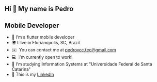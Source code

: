Hi 👋 My name is Pedro
---------

Mobile Developer
---------


* 📱  I'm a flutter mobile developer
* 🌍  I live in Florianopolis, SC, Brazil
* ✉️  You can contact me at [pedrovcc.tec@gmail.com](mailto:pedrovcc.tec@gmail.com)
* 💻  I'm currently open to work!
* 📖  I'm studying Information Systems at "Universidade Federal de Santa Catarina"
* 📃 This is my [LinkedIn](https://www.linkedin.com/in/pedrovcc/)

